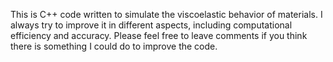 This is C++ code written to simulate the viscoelastic behavior of materials. I always try to improve it in different aspects, including computational efficiency and accuracy. 
Please feel free to leave comments if you think there is something I could do to improve the code.
